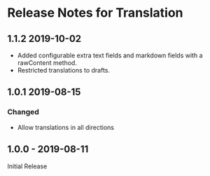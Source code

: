 # Release Notes for Translation

## 1.1.2 2019-10-02

* Added configurable extra text fields and markdown fields with a rawContent method.
* Restricted translations to drafts.

## 1.0.1 2019-08-15

### Changed

* Allow translations in all directions

## 1.0.0 - 2019-08-11

Initial Release
